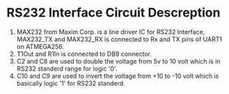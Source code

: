 # RS232 Interface Circuit Descreption

1. MAX232 from Maxim Corp. is a line driver IC for RS232 Interface, MAX232_TX and MAX232_RX is connected to Rx and TX pins of UART1 on ATMEGA256.
2. T1Out and R1In is connected to DB9 connector.
3. C2 and C8 are used to double the voltage from 5v to 10 volt which is in RS232 standerd range for logic '0'.
4. C10 and C9 are used to invert the voltage from +10 to -10 volt which is basically logic '1' for RS232 standerd.
